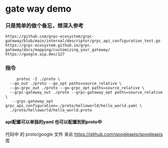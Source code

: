 # gate way demo

### 只是简单的做个备忘，想深入参考
    https://github.com/grpc-ecosystem/grpc-gateway/blob/main/internal/descriptor/grpc_api_configuration_test.go
    https://grpc-ecosystem.github.io/grpc-gateway/docs/mapping/customizing_your_gateway/
    https://google.aip.dev/127

### 指令
```
     protoc -I ./proto \
  --go_out ./proto --go_opt paths=source_relative \
  --go-grpc_out ./proto --go-grpc_opt paths=source_relative \
  --grpc-gateway_out ./proto --grpc-gateway_opt paths=source_relative \
   --grpc-gateway_opt grpc_api_configuration=./proto/helloworld/hello_world.yaml \
  ./proto/helloworld/hello_world.proto
```
#### api配置可以单独的yaml 也可以配置到到proto中

代码中 的 proto/google 文件 来此 https://github.com/googleapis/googleapis 库